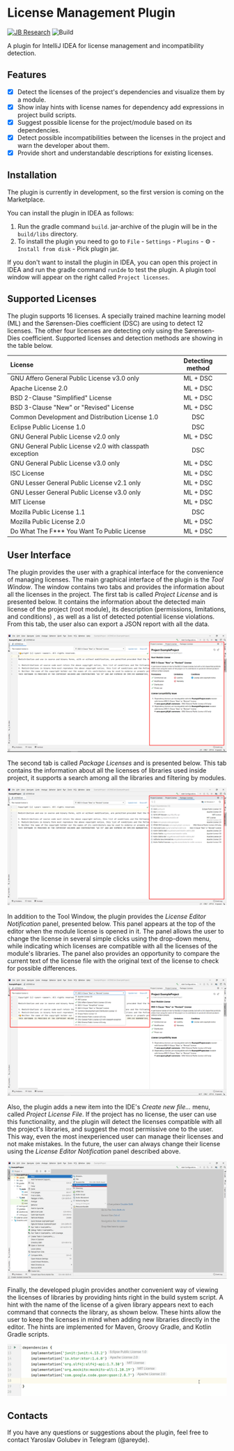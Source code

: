 # License Management Plugin

[![JB Research](https://jb.gg/badges/research-flat-square.svg)](https://research.jetbrains.org/)
![Build](https://github.com/DmitryPogrebnoy/license-compatibility-plugin/workflows/Build/badge.svg)

<!-- Plugin description -->
A plugin for IntelliJ IDEA for license management and incompatibility detection.

## Features

- [x] Detect the licenses of the project's dependencies and visualize them by a module.
- [x] Show inlay hints with license names for dependency add expressions in project build scripts.
- [x] Suggest possible license for the project/module based on its dependencies.
- [x] Detect possible incompatibilities between the licenses in the project and warn the developer about them.
- [x] Provide short and understandable descriptions for existing licenses.

<!-- Plugin description end -->

## Installation

The plugin is currently in development, so the first version is coming on the Marketplace.

You can install the plugin in IDEA as follows:

1. Run the gradle command `build`. jar-archive of the plugin will be in the `build/libs` directory.
2. To install the plugin you need to go to `File` - `Settings` - `Plugins` - ⚙️ - `Install from disk` - Pick plugin jar.

If you don't want to install the plugin in IDEA, you can open this project in IDEA and run the gradle command `runIde`
to test the plugin. A plugin tool window will appear on the right called `Project licenses`.

## Supported Licenses

The plugin supports 16 licenses. A specially trained machine learning model (ML) and the Sørensen-Dies coefficient (DSC)
are using to detect 12 licenses. The other four licenses are detecting only using the Sørensen-Dies coefficient.
Supported licenses and detection methods are showing in the table below.

| License                                                  | Detecting method |
| :------------------------------------------------------- | :--------------: |
| GNU Affero General Public License v3.0 only              | ML + DSC         |
| Apache License 2.0                                       | ML + DSC         |
| BSD 2-Clause "Simplified" License                        | ML + DSC         |
| BSD 3-Clause "New" or "Revised" License                  | ML + DSC         |
| Common Development and Distribution License 1.0          | DSC              |
| Eclipse Public License 1.0                               | DSC              |
| GNU General Public License v2.0 only                     | ML + DSC         |
| GNU General Public License v2.0 with classpath exception | DSC              |
| GNU General Public License v3.0 only                     | ML + DSC         |
| ISC License                                              | ML + DSC         |
| GNU Lesser General Public License v2.1 only              | ML + DSC         |
| GNU Lesser General Public License v3.0 only              | ML + DSC         |
| MIT License                                              | ML + DSC         |
| Mozilla Public License 1.1                               | DSC              |
| Mozilla Public License 2.0                               | ML + DSC         |
| Do What The F*** You Want To Public License              | ML + DSC         |

## User Interface

The plugin provides the user with a graphical interface for the convenience of managing licenses. The main graphical
interface of the plugin is the *Tool Window*. The window contains two tabs and provides the information about all the
licenses in the project. The first tab is called *Project License* and is presented below. It contains the information
about the detected main license of the project (root module), its description (permissions, limitations, and conditions)
, as well as a list of detected potential license violations. From this tab, the user also can export a JSON report with
all the data.

![Project License Window](https://github.com/JetBrains-Research/license-detector-plugin/raw/main/docs/pictures/ProjectLicenseWindow.png)

The second tab is called *Package Licenses* and is presented below. This tab contains the information about all the
licenses of libraries used inside project, it supports a search among all the libraries and filtering by modules.

![Package Licenses Window](https://github.com/JetBrains-Research/license-detector-plugin/raw/main/docs/pictures/PackageLicensesWindow.png)

In addition to the Tool Window, the plugin provides the *License Editor Notification* panel, presented below. This panel
appears at the top of the editor when the module license is opened in it. The panel allows the user to change the
license in several simple clicks using the drop-down menu, while indicating which licenses are compatible with all the
licenses of the module's libraries. The panel also provides an opportunity to compare the current text of the license
file with the original text of the license to check for possible differences.

![License Editor Notification](https://github.com/JetBrains-Research/license-detector-plugin/raw/main/docs/pictures/LicenseEditorNotification.png)

Also, the plugin adds a new item into the IDE's *Create new file...* menu, called *Project License File*. If the project
has no license, the user can use this functionality, and the plugin will detect the licenses compatible with all the
project's libraries, and suggest the most permissive one to the user. This way, even the most inexperienced user can
manage their licenses and not make mistakes. In the future, the user can always change their license using the *License
Editor Notification* panel described above.

![Create Module License File](https://github.com/JetBrains-Research/license-detector-plugin/raw/main/docs/pictures/CreateModuleLicenseFile.png)

Finally, the developed plugin provides another convenient way of viewing the licenses of libraries by providing hints
right in the build system script. A hint with the name of the license of a given library appears next to each command
that connects the library, as shown below. These hints allow the user to keep the licenses in mind when adding new
libraries directly in the editor. The hints are implemented for Maven, Groovy Gradle, and Kotlin Gradle scripts.

![License Inlays Hints](https://github.com/JetBrains-Research/license-detector-plugin/raw/main/docs/gif/LicenseInlaysHints.gif)

## Contacts

If you have any questions or suggestions about the plugin, feel free to contact Yaroslav Golubev in Telegram (@areyde).
